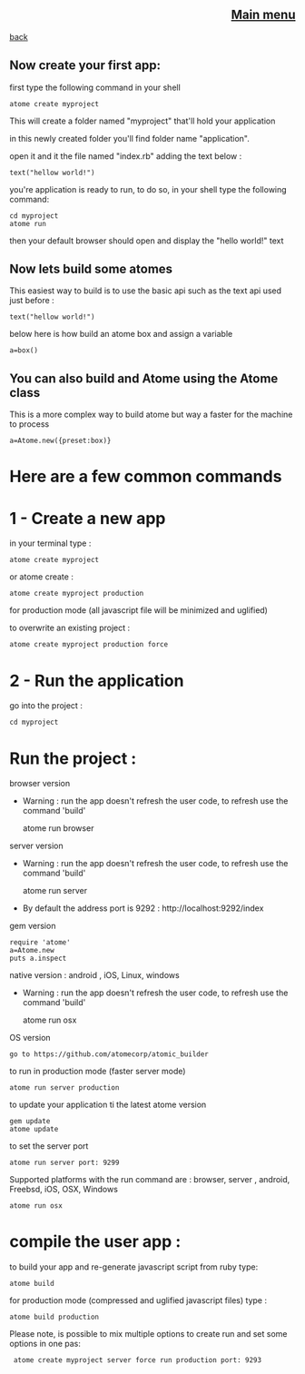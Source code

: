 <span align="right">

[Main menu](../atome.md)
-
</span>
<span align="left">

[back](./tutorials.md)

</span>

Now create your first app:
-

first type the following command in your shell

    atome create myproject

This will create a folder named "myproject" that'll hold your application

in this newly created folder you'll find folder name "application".

open it and it the file named "index.rb" adding the text below :

    text("hellow world!")

you're application is ready to run, to do so, in your shell type the following command:

    cd myproject
    atome run


then your default browser should open and display the "hello world!" text


Now lets build some atomes
-

This easiest way to build is to use the basic api such as the text api used just before :

    text("hellow world!")

below here is how build an atome box and assign a variable

    a=box()

You can also build and Atome using the Atome class
-
This is a more complex way to build atome but way a faster for the machine to process 

    a=Atome.new({preset:box)}

# Here are a few common commands


# 1 - Create a new app

in your terminal type :

    atome create myproject

or atome create :

    atome create myproject production
for production mode (all javascript file will be minimized and uglified)


to overwrite an existing project :

    atome create myproject production force

# 2 - Run the application

go into the project :

    cd myproject

# Run the project :

browser version

- Warning : run the app doesn't refresh the user code, to refresh use the command 'build'


    atome run browser


server version 

- Warning : run the app doesn't refresh the user code, to refresh use the command 'build'
   
  
    atome run server

- By default the address port is 9292 : http://localhost:9292/index


gem version

    require 'atome'
    a=Atome.new
    puts a.inspect

native version : android , iOS, Linux, windows 

- Warning : run the app doesn't refresh the user code, to refresh use the command 'build'
 
    
    atome run osx

OS version


    go to https://github.com/atomecorp/atomic_builder


to run in production mode (faster server mode)

    atome run server production

to update your application ti the latest atome version

    gem update
    atome update

to set the server port

    atome run server port: 9299

Supported platforms with the run command are : browser, server , android, Freebsd, iOS, OSX, Windows

    atome run osx

# compile the user app :

to build your app and re-generate javascript script from ruby type:

    atome build 

for production mode (compressed and uglified javascript files) type :

    atome build production

Please note, is possible to mix multiple options to create run and set some options in one pas:

     atome create myproject server force run production port: 9293


